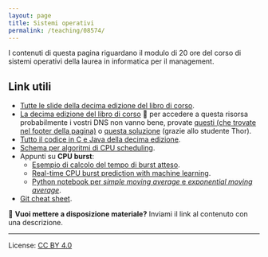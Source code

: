 ```yaml
---
layout: page
title: Sistemi operativi
permalink: /teaching/08574/
---
```


I contenuti di questa pagina riguardano il modulo di 20 ore del corso di sistemi operativi della laurea in informatica per il management.

## Link utili

- [Tutte le slide della decima edizione del libro di corso](https://bcs.wiley.com/he-bcs/Books?action=resource&bcsId=11227&itemId=1119320917&resourceId=44619).
- [La decima edizione del libro di corso](https://tinyurl.com/2p89ecm5) 🚨 per accedere a questa risorsa probabilmente i vostri DNS non vanno bene, provate [questi (che trovate nel footer della pagina)](https://www.opendns.com/) o [questa soluzione](https://www.torproject.org/) (grazie allo studente Thor).
- [Tutto il codice in C e Java della decima edizione](https://github.com/greggagne/osc10e).
- [Schema per algoritmi di CPU scheduling](https://www.geeksforgeeks.org/cpu-scheduling-in-operating-systems/#comparison).
- Appunti su **CPU burst**:
  - [Esempio di calcolo del tempo di burst atteso](http://www2.cs.uregina.ca/~hamilton/courses/330/notes/scheduling/scheduling.html).
  - [Real-time CPU burst prediction with machine learning](https://link.springer.com/chapter/10.1007/978-981-19-0825-5_58).
  - [Python notebook per *simple moving average* e *exponential moving average*](../src/expected_cpu_burst.ipynb).
- [Git cheat sheet](https://training.github.com/downloads/github-git-cheat-sheet.pdf).

🚨
**Vuoi mettere a disposizione materiale?** Inviami il link al contenuto con una descrizione.

---

License: [CC BY 4.0](https://creativecommons.org/licenses/by/4.0/)
